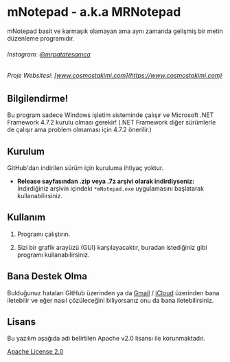 # mNotepad - a.k.a MRNotepad

mNotepad basit ve karmaşık olamayan ama aynı zamanda gelişmiş bir metin düzenleme programıdır.
###### Instagram: [@mrpatatesamca](https://www.instagram.com/mrpatatesamca)
###### Proje Websitesi: [www.cosmostakimi.com](https://www.cosmostakimi.com)


## Bilgilendirme!

Bu program sadece Windows işletim sisteminde çalışır ve Microsoft .NET Framework 4.7.2 kurulu olması gerekir! (.NET Framework diğer sürümlerle de çalışır ama problem olmaması için 4.7.2 önerilir.)

## Kurulum

GitHub'dan indirilen sürüm için kuruluma ihtiyaç yoktur.

- **Release sayfasından .zip veya .7z arşivi olarak indirdiyseniz:**
İndirdiğiniz arşivin içindeki `*mNotepad.exe` uygulamasını başlatarak kullanabilirsiniz.


## Kullanım

1. Programı çalıştırın.

2. Sizi bir grafik arayüzü (GUI) karşılayacaktır, buradan istediğiniz gibi programı kullanabilirsiniz.

## Bana Destek Olma
Bulduğunuz hataları GitHub üzerinden ya da [Gmail](mailto:berkeaydin618@gmail.com) / [iCloud](mailto:berke_aydin61@icloud.com) üzerinden bana iletebilir ve eğer nasıl çözüleceğini biliyorsanız onu da bana iletebilirsiniz.

## Lisans
Bu yazılım aşağıda adı belirtilen Apache v2.0 lisansı ile korunmaktadır.

[Apache License 2.0](http://www.apache.org/licenses/LICENSE-2.0)
